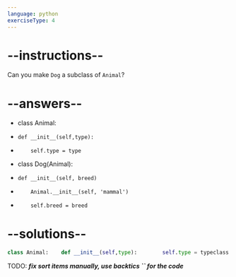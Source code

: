 ```yaml
---
language: python
exerciseType: 4
---
```


# --instructions--

Can you make `Dog` a subclass of `Animal`?

# --answers--

- class Animal:
-     def __init__(self,type):
-         self.type = type
- class Dog(Animal):
-     def __init__(self, breed)
-         Animal.__init__(self, 'mammal')
-         self.breed = breed

# --solutions--

```python
class Animal:    def __init__(self,type):        self.type = typeclass Dog(Animal):    def __init__(self, breed)        Animal.__init__(self, 'mammal')        self.breed = breed
```

TODO: ___fix sort items manually, use backtics `` for the code___
